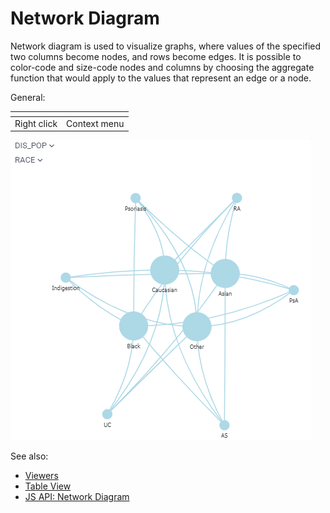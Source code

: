 <!-- TITLE: Network Diagram -->
<!-- SUBTITLE: -->

# Network Diagram

Network diagram is used to visualize graphs, where values of the specified two columns become nodes,
and rows become edges. It is possible to color-code and size-code nodes and columns by choosing the
aggregate function that would apply to the values that represent an edge or a node.

General:

| []()                  |                 |
|-----------------------|-----------------|
| Right click           | Context menu    |

![Network Diagram](../uploads/viewers/network-diagram.png "Network Diagram")

See also: 
  
  * [Viewers](../viewers/viewers.md)
  * [Table View](../views/table-view.md)
  * [JS API: Network Diagram](https://public.datagrok.ai/js/samples/ui/viewers/network-diagram)
